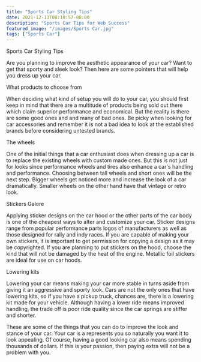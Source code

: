 ```yaml
---
title: "Sports Car Styling Tips"
date: 2021-12-13T08:10:57-08:00
description: "Sports Car Tips for Web Success"
featured_image: "/images/Sports Car.jpg"
tags: ["Sports Car"]
---
```

Sports Car Styling Tips


Are you planning to improve the aesthetic appearance of your car? Want to get that sporty and sleek look? Then here are some pointers that will help you dress up your car.


What products to choose from

When deciding what kind of setup you will do to your car, you should first keep in mind that there are a multitude of products being sold out there which claim superior performance and economical. But the reality is there are some good ones and and many of bad ones. Be picky when looking for car accessories and remember it is not a bad idea to look at the established brands before considering untested brands.

The wheels

One of the initial things that a car enthusiast does when dressing up a car is to replace the existing wheels with custom made ones. But this is not just for looks since performance wheels and tires also enhance a car's handling and performance. Choosing between tall wheels and short ones will be the next step. Bigger wheels get noticed more and increase the look of a car dramatically. Smaller wheels on the other hand have that vintage or retro look.

Stickers Galore

Applying sticker designs on the car hood or the other parts of the car body is one of the cheapest ways to alter and customize your car. Sticker designs range from popular performance parts logos of manufacturers as well as those designed for rally and indy races. If you are capable of making your own stickers, it is important to get permission for copying a design as it may be copyrighted. If you are planning to put stickers on the hood, choose the kind that will not be damaged by the heat of the engine. Metallic foil stickers are ideal for use on car hoods.

Lowering kits

Lowering your car means making your car more stable in turns aside from giving it an aggressive and sporty look. Cars are not the only ones that have lowering kits, so if you have a pickup truck, chances are, there is a lowering kit made for your vehicle. Although having a lower ride means improved handling, the trade off is poor ride quality since the car springs are stiffer and shorter.


These are some of the things that you can do to improve the look and stance of your car. Your car is a represents you so naturally you want it to look appealing. Of course, having a good looking car also means spending thousands of dollars. If this is your passion, then paying extra will not be a problem with you.





